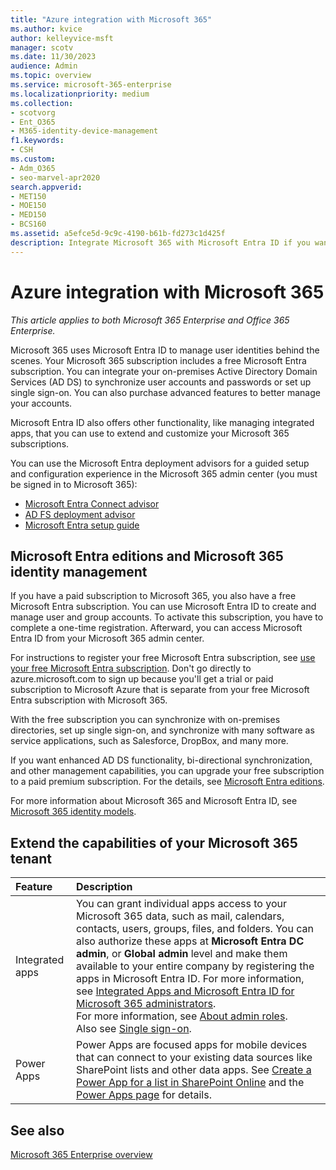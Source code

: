```yaml
---
title: "Azure integration with Microsoft 365"
ms.author: kvice
author: kelleyvice-msft
manager: scotv
ms.date: 11/30/2023
audience: Admin
ms.topic: overview
ms.service: microsoft-365-enterprise
ms.localizationpriority: medium
ms.collection: 
- scotvorg
- Ent_O365
- M365-identity-device-management
f1.keywords:
- CSH
ms.custom: 
- Adm_O365
- seo-marvel-apr2020
search.appverid:
- MET150
- MOE150
- MED150
- BCS160
ms.assetid: a5efce5d-9c9c-4190-b61b-fd273c1d425f
description: Integrate Microsoft 365 with Microsoft Entra ID if you want password sync or single sign-on with your on-premises environment.
---
```


# Azure integration with Microsoft 365

*This article applies to both Microsoft 365 Enterprise and Office 365 Enterprise.*

Microsoft 365 uses Microsoft Entra ID to manage user identities behind the scenes. Your Microsoft 365 subscription includes a free Microsoft Entra subscription. You can integrate your on-premises Active Directory Domain Services (AD DS) to synchronize user accounts and passwords or set up single sign-on. You can also purchase advanced features to better manage your accounts.
  
Microsoft Entra ID also offers other functionality, like managing integrated apps, that you can use to extend and customize your Microsoft 365 subscriptions.
  
You can use the Microsoft Entra deployment advisors for a guided setup and configuration experience in the Microsoft 365 admin center (you must be signed in to Microsoft 365):

 - [Microsoft Entra Connect advisor](https://aka.ms/aadconnectpwsync)
 - [AD FS deployment advisor](https://aka.ms/adfsguidance)
 - [Microsoft Entra setup guide](https://aka.ms/aadpguidance)
  
<a name='azure-ad-editions-and-microsoft-365-identity-management'></a>

## Microsoft Entra editions and Microsoft 365 identity management

If you have a paid subscription to Microsoft 365, you also have a free Microsoft Entra subscription. You can use Microsoft Entra ID to create and manage user and group accounts. To activate this subscription, you have to complete a one-time registration. Afterward, you can access Microsoft Entra ID from your Microsoft 365 admin center. 

For instructions to register your free Microsoft Entra subscription, see [use your free Microsoft Entra subscription](../compliance/use-your-free-azure-ad-subscription-in-office-365.md). Don't go directly to azure.microsoft.com to sign up because you'll get a trial or paid subscription to Microsoft Azure that is separate from your free Microsoft Entra subscription with Microsoft 365.
  
With the free subscription you can synchronize with on-premises directories, set up single sign-on, and synchronize with many software as service applications, such as Salesforce, DropBox, and many more.
  
If you want enhanced AD DS functionality, bi-directional synchronization, and other management capabilities, you can upgrade your free subscription to a paid premium subscription. For the details, see [Microsoft Entra editions](https://azure.microsoft.com/pricing/details/active-directory/).
  
For more information about Microsoft 365 and Microsoft Entra ID, see [Microsoft 365 identity models](deploy-identity-solution-identity-model.md).
  
## Extend the capabilities of your Microsoft 365 tenant

|**Feature**|**Description**|
|:-----|:-----|
|Integrated apps  <br/> |You can grant individual apps access to your Microsoft 365 data, such as mail, calendars, contacts, users, groups, files, and folders. You can also authorize these apps at **Microsoft Entra DC admin**, or **Global admin** level and make them available to your entire company by registering the apps in Microsoft Entra ID. For more information, see [Integrated Apps and Microsoft Entra ID for Microsoft 365 administrators](integrated-apps-and-azure-ads.md).<br/> For more information, see [About admin roles](/microsoft-365/admin/add-users/about-admin-roles?). <br/> Also see [Single sign-on](/azure/active-directory/manage-apps/what-is-single-sign-on).  <br/> |
|Power Apps  <br/> | Power Apps are focused apps for mobile devices that can connect to your existing data sources like SharePoint lists and other data apps. See [Create a Power App for a list in SharePoint Online](https://support.office.com/article/9338b2d2-67ac-4b81-8e67-97da27e5e9ab) and the [Power Apps page](https://powerapps.microsoft.com/) for details.  <br/> |
   
## See also

[Microsoft 365 Enterprise overview](microsoft-365-overview.md)
